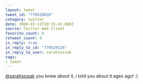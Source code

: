 ```yaml
---
layout: tweet
tweet_id: "770528626"
category: twitter
date: 2008-03-12T19:15:43.000Z
source: Twitter Web Client
favorite_count: 0
retweet_count: 0
is_reply: true
in_reply_to_id: "770528126"
in_reply_to_user: sarahsosiak
tags:
- tweet
---
```


[@sarahsosiak](https://twitter.com/@sarahsosiak) you knew about it, i told you about it ages ago! :)
